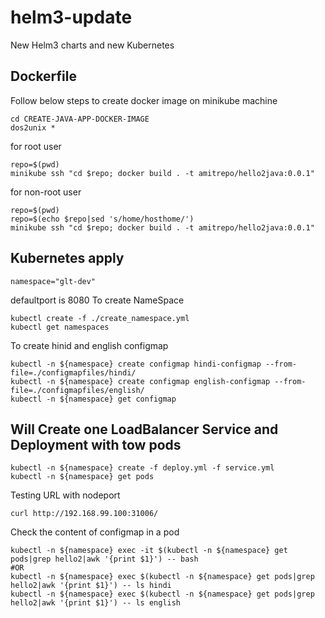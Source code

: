 # helm3-update
New Helm3 charts and new Kubernetes

## Dockerfile
Follow below steps to create docker image on minikube machine
```
cd CREATE-JAVA-APP-DOCKER-IMAGE
dos2unix *
```

for root user
```
repo=$(pwd)
minikube ssh "cd $repo; docker build . -t amitrepo/hello2java:0.0.1"
```

for non-root user
```
repo=$(pwd)
repo=$(echo $repo|sed 's/home/hosthome/')
minikube ssh "cd $repo; docker build . -t amitrepo/hello2java:0.0.1"
```



## Kubernetes apply

```
namespace="glt-dev"
```

defaultport is 8080
To create NameSpace
```
kubectl create -f ./create_namespace.yml
kubectl get namespaces
```

To create hinid and english configmap
```
kubectl -n ${namespace} create configmap hindi-configmap --from-file=./configmapfiles/hindi/
kubectl -n ${namespace} create configmap english-configmap --from-file=./configmapfiles/english/
kubectl -n ${namespace} get configmap
```

## Will Create one LoadBalancer Service and Deployment with tow pods
```
kubectl -n ${namespace} create -f deploy.yml -f service.yml
kubectl -n ${namespace} get pods
```

Testing URL with nodeport
```
curl http://192.168.99.100:31006/
```

Check the content of configmap in a pod
```
kubectl -n ${namespace} exec -it $(kubectl -n ${namespace} get pods|grep hello2|awk '{print $1}') -- bash
#OR
kubectl -n ${namespace} exec $(kubectl -n ${namespace} get pods|grep hello2|awk '{print $1}') -- ls hindi
kubectl -n ${namespace} exec $(kubectl -n ${namespace} get pods|grep hello2|awk '{print $1}') -- ls english
```

